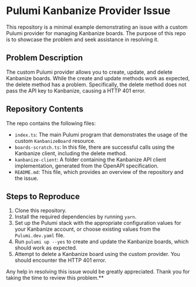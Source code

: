 # Pulumi Kanbanize Provider Issue

This repository is a minimal example demonstrating an issue with a custom Pulumi provider for managing Kanbanize boards. The purpose of this repo is to showcase the problem and seek assistance in resolving it.

## Problem Description

The custom Pulumi provider allows you to create, update, and delete Kanbanize boards.
While the create and update methods work as expected, the delete method has a problem.
Specifically, the delete method does not pass the API key to Kanbanize, causing a HTTP 401 error.

## Repository Contents

The repo contains the following files:

- `index.ts`: The main Pulumi program that demonstrates the usage of the custom `KanbanizeBoard` resource.
- `boards-scratch.ts`: In this file, there are successful calls using the Kanbanize client, including the delete method.
- `kanbanize-client`: A folder containing the Kanbanize API client implementation, generated from the OpenAPI specification.
- `README.md`: This file, which provides an overview of the repository and the issue.

## Steps to Reproduce

1. Clone this repository.
2. Install the required dependencies by running `yarn`.
3. Set up the Pulumi stack with the appropriate configuration values for your Kanbanize account, or choose existing values from the `Pulumi.dev.yaml` file.
4. Run `pulumi up --yes` to create and update the Kanbanize boards, which should work as expected.
5. Attempt to delete a Kanbanize board using the custom provider. You should encounter the HTTP 401 error.

Any help in resolving this issue would be greatly appreciated. Thank you for taking the time to review this problem.**
